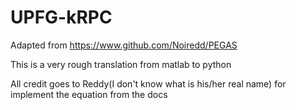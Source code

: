 # UPFG-kRPC
Adapted from https://www.github.com/Noiredd/PEGAS


This is a very rough translation from matlab to python

All credit goes to Reddy(I don't know what is his/her real name) for implement the equation from the docs
